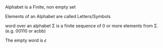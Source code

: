 Alphabet is a Finite, non empty set

Elements of an Alphabet are called Letters/Symbols

word over an alphabet Σ is a finite sequence of 0 or more elements from Σ. (e.g. 00110 or acbb)

The empty word is $\epsilon$
